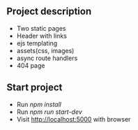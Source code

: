 
## Project description

- Two static pages
- Header with links
- ejs templating
- assets(css, images)
- async route handlers
- 404 page

## Start project

- Run *npm install*
- Run *npm run start-dev*
- Visit [http://localhost:5000](http://localhost:5000) with browser